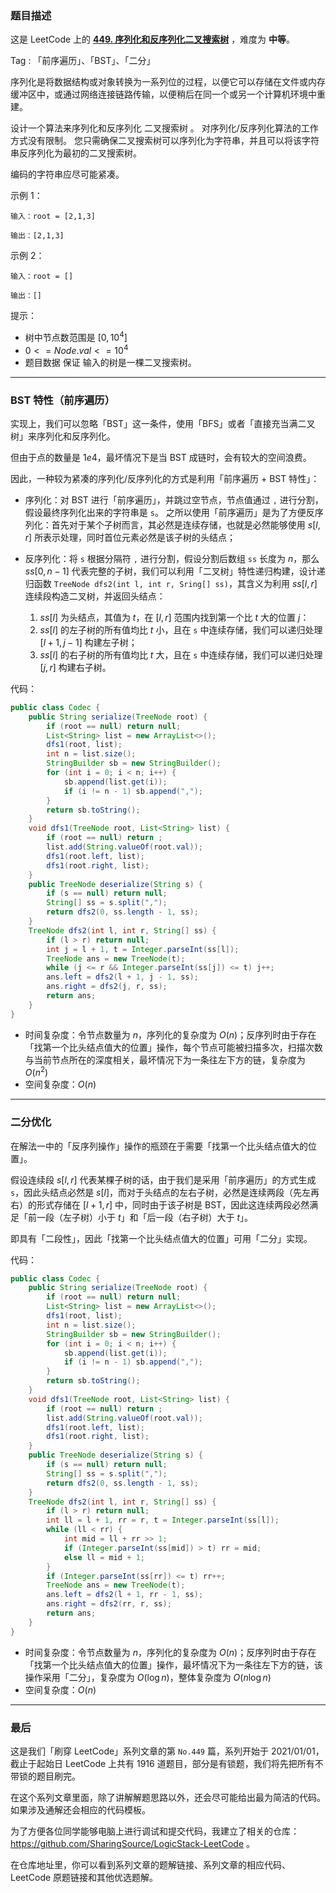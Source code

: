 ### 题目描述

这是 LeetCode 上的 **[449. 序列化和反序列化二叉搜索树](https://leetcode.cn/problems/serialize-and-deserialize-bst/solution/by-ac_oier-ncwn/)** ，难度为 **中等**。

Tag : 「前序遍历」、「BST」、「二分」



序列化是将数据结构或对象转换为一系列位的过程，以便它可以存储在文件或内存缓冲区中，或通过网络连接链路传输，以便稍后在同一个或另一个计算机环境中重建。

设计一个算法来序列化和反序列化 二叉搜索树 。 对序列化/反序列化算法的工作方式没有限制。 您只需确保二叉搜索树可以序列化为字符串，并且可以将该字符串反序列化为最初的二叉搜索树。

编码的字符串应尽可能紧凑。

示例 1：
```
输入：root = [2,1,3]

输出：[2,1,3]
```
示例 2：
```
输入：root = []

输出：[]
```

提示：
* 树中节点数范围是 $[0, 10^4]$
* $0 <= Node.val <= 10^4$
* 题目数据 保证 输入的树是一棵二叉搜索树。

---

### BST 特性（前序遍历）

实现上，我们可以忽略「BST」这一条件，使用「BFS」或者「直接充当满二叉树」来序列化和反序列化。

但由于点的数量是 $1e4$，最坏情况下是当 BST 成链时，会有较大的空间浪费。

因此，一种较为紧凑的序列化/反序列化的方式是利用「前序遍历 + BST 特性」：

* 序列化：对 BST 进行「前序遍历」，并跳过空节点，节点值通过 `,` 进行分割，假设最终序列化出来的字符串是 `s`。
    之所以使用「前序遍历」是为了方便反序列化：首先对于某个子树而言，其必然是连续存储，也就是必然能够使用 $s[l,r]$ 所表示处理，同时首位元素必然是该子树的头结点；

* 反序列化：将 `s` 根据分隔符 `,` 进行分割，假设分割后数组 `ss` 长度为 $n$，那么 $ss[0, n - 1]$ 代表完整的子树，我们可以利用「二叉树」特性递归构建，设计递归函数 `TreeNode dfs2(int l, int r, Sring[] ss)`，其含义为利用 $ss[l, r]$ 连续段构造二叉树，并返回头结点：
    1. $ss[l]$ 为头结点，其值为 $t$，在 $[l, r]$ 范围内找到第一个比 $t$ 大的位置 $j$：
    2. $ss[l]$ 的左子树的所有值均比 $t$ 小，且在 `s` 中连续存储，我们可以递归处理 $[l + 1, j - 1]$ 构建左子树；
    3. $ss[l]$ 的右子树的所有值均比 $t$ 大，且在 `s` 中连续存储，我们可以递归处理 $[j, r]$ 构建右子树。

代码：
```java
public class Codec {
    public String serialize(TreeNode root) {
        if (root == null) return null;
        List<String> list = new ArrayList<>();
        dfs1(root, list);
        int n = list.size();
        StringBuilder sb = new StringBuilder();
        for (int i = 0; i < n; i++) {
            sb.append(list.get(i));
            if (i != n - 1) sb.append(",");
        }
        return sb.toString();
    }
    void dfs1(TreeNode root, List<String> list) {
        if (root == null) return ;
        list.add(String.valueOf(root.val));
        dfs1(root.left, list);
        dfs1(root.right, list);
    }
    public TreeNode deserialize(String s) {
        if (s == null) return null;
        String[] ss = s.split(",");
        return dfs2(0, ss.length - 1, ss);
    }
    TreeNode dfs2(int l, int r, String[] ss) {
        if (l > r) return null;
        int j = l + 1, t = Integer.parseInt(ss[l]);
        TreeNode ans = new TreeNode(t);
        while (j <= r && Integer.parseInt(ss[j]) <= t) j++;
        ans.left = dfs2(l + 1, j - 1, ss);
        ans.right = dfs2(j, r, ss);
        return ans;
    }
}
```
* 时间复杂度：令节点数量为 $n$，序列化的复杂度为 $O(n)$；反序列时由于存在「找第一个比头结点值大的位置」操作，每个节点可能被扫描多次，扫描次数与当前节点所在的深度相关，最坏情况下为一条往左下方的链，复杂度为 $O(n^2)$
* 空间复杂度：$O(n)$

---

### 二分优化

在解法一中的「反序列操作」操作的瓶颈在于需要「找第一个比头结点值大的位置」。

假设连续段 $s[l, r]$ 代表某棵子树的话，由于我们是采用「前序遍历」的方式生成 `s`，因此头结点必然是 $s[l]$，而对于头结点的左右子树，必然是连续两段（先左再右）的形式存储在 $[l + 1, r]$ 中，同时由于该子树是 BST，因此这连续两段必然满足「前一段（左子树）小于 $t$」和「后一段（右子树）大于 $t$」。

即具有「二段性」，因此「找第一个比头结点值大的位置」可用「二分」实现。

代码：
```java
public class Codec {
    public String serialize(TreeNode root) {
        if (root == null) return null;
        List<String> list = new ArrayList<>();
        dfs1(root, list);
        int n = list.size();
        StringBuilder sb = new StringBuilder();
        for (int i = 0; i < n; i++) {
            sb.append(list.get(i));
            if (i != n - 1) sb.append(",");
        }
        return sb.toString();
    }
    void dfs1(TreeNode root, List<String> list) {
        if (root == null) return ;
        list.add(String.valueOf(root.val));
        dfs1(root.left, list);
        dfs1(root.right, list);
    }
    public TreeNode deserialize(String s) {
        if (s == null) return null;
        String[] ss = s.split(",");
        return dfs2(0, ss.length - 1, ss);
    }
    TreeNode dfs2(int l, int r, String[] ss) {
        if (l > r) return null;
        int ll = l + 1, rr = r, t = Integer.parseInt(ss[l]);
        while (ll < rr) {
            int mid = ll + rr >> 1;
            if (Integer.parseInt(ss[mid]) > t) rr = mid;
            else ll = mid + 1;
        }
        if (Integer.parseInt(ss[rr]) <= t) rr++;
        TreeNode ans = new TreeNode(t);
        ans.left = dfs2(l + 1, rr - 1, ss);
        ans.right = dfs2(rr, r, ss);
        return ans;
    }
}
```
* 时间复杂度：令节点数量为 $n$，序列化的复杂度为 $O(n)$；反序列时由于存在「找第一个比头结点值大的位置」操作，最坏情况下为一条往左下方的链，该操作采用「二分」，复杂度为 $O(\log{n})$，整体复杂度为 $O(n\log{n})$
* 空间复杂度：$O(n)$

---

### 最后

这是我们「刷穿 LeetCode」系列文章的第 `No.449` 篇，系列开始于 2021/01/01，截止于起始日 LeetCode 上共有 1916 道题目，部分是有锁题，我们将先把所有不带锁的题目刷完。

在这个系列文章里面，除了讲解解题思路以外，还会尽可能给出最为简洁的代码。如果涉及通解还会相应的代码模板。

为了方便各位同学能够电脑上进行调试和提交代码，我建立了相关的仓库：https://github.com/SharingSource/LogicStack-LeetCode 。

在仓库地址里，你可以看到系列文章的题解链接、系列文章的相应代码、LeetCode 原题链接和其他优选题解。

